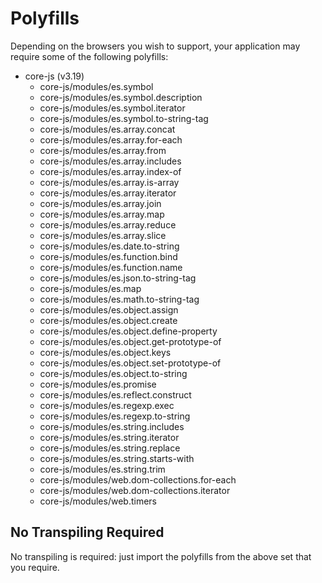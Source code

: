 # Polyfills

Depending on the browsers you wish to support, your application may require some of the following polyfills:

- core-js (v3.19)
  - core-js/modules/es.symbol
  - core-js/modules/es.symbol.description
  - core-js/modules/es.symbol.iterator
  - core-js/modules/es.symbol.to-string-tag
  - core-js/modules/es.array.concat
  - core-js/modules/es.array.for-each
  - core-js/modules/es.array.from
  - core-js/modules/es.array.includes
  - core-js/modules/es.array.index-of
  - core-js/modules/es.array.is-array
  - core-js/modules/es.array.iterator
  - core-js/modules/es.array.join
  - core-js/modules/es.array.map
  - core-js/modules/es.array.reduce
  - core-js/modules/es.array.slice
  - core-js/modules/es.date.to-string
  - core-js/modules/es.function.bind
  - core-js/modules/es.function.name
  - core-js/modules/es.json.to-string-tag
  - core-js/modules/es.map
  - core-js/modules/es.math.to-string-tag
  - core-js/modules/es.object.assign
  - core-js/modules/es.object.create
  - core-js/modules/es.object.define-property
  - core-js/modules/es.object.get-prototype-of
  - core-js/modules/es.object.keys
  - core-js/modules/es.object.set-prototype-of
  - core-js/modules/es.object.to-string
  - core-js/modules/es.promise
  - core-js/modules/es.reflect.construct
  - core-js/modules/es.regexp.exec
  - core-js/modules/es.regexp.to-string
  - core-js/modules/es.string.includes
  - core-js/modules/es.string.iterator
  - core-js/modules/es.string.replace
  - core-js/modules/es.string.starts-with
  - core-js/modules/es.string.trim
  - core-js/modules/web.dom-collections.for-each
  - core-js/modules/web.dom-collections.iterator
  - core-js/modules/web.timers

## No Transpiling Required

No transpiling is required: just import the polyfills from the above set that you require.
